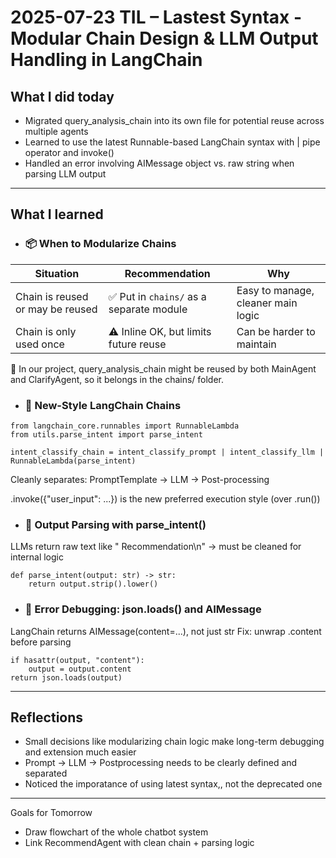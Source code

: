 # 2025-07-23 TIL – Lastest Syntax - Modular Chain Design & LLM Output Handling in LangChain

## What I did today
- Migrated query_analysis_chain into its own file for potential reuse across multiple agents
- Learned to use the latest Runnable-based LangChain syntax with | pipe operator and invoke()
- Handled an error involving AIMessage object vs. raw string when parsing LLM output

---

## What I learned

- ### 📦 When to Modularize Chains
  
| Situation                        | Recommendation                          | Why                                |
| -------------------------------- | --------------------------------------- | ---------------------------------- |
| Chain is reused or may be reused | ✅ Put in `chains/` as a separate module | Easy to manage, cleaner main logic |
| Chain is only used once          | ⚠️ Inline OK, but limits future reuse   | Can be harder to maintain          |

📌 In our project, query_analysis_chain might be reused by both MainAgent and ClarifyAgent, so it belongs in the chains/ folder.

- ### 🧱 New-Style LangChain Chains
  
```
from langchain_core.runnables import RunnableLambda
from utils.parse_intent import parse_intent

intent_classify_chain = intent_classify_prompt | intent_classify_llm | RunnableLambda(parse_intent)
```
Cleanly separates:
PromptTemplate → LLM → Post-processing

.invoke({"user_input": ...}) is the new preferred execution style (over .run())

- ### 🧽 Output Parsing with parse_intent()
LLMs return raw text like " Recommendation\n" → must be cleaned for internal logic

```
def parse_intent(output: str) -> str:
    return output.strip().lower()
```

- ### 🐛 Error Debugging: json.loads() and AIMessage
LangChain returns AIMessage(content=...), not just str
Fix: unwrap .content before parsing

```
if hasattr(output, "content"):
    output = output.content
return json.loads(output)
```

---

## Reflections
- Small decisions like modularizing chain logic make long-term debugging and extension much easier
- Prompt → LLM → Postprocessing needs to be clearly defined and separated
- Noticed the imporatance of using latest syntax,, not the deprecated one

---

Goals for Tomorrow
- Draw flowchart of the whole chatbot system
- Link RecommendAgent with clean chain + parsing logic

